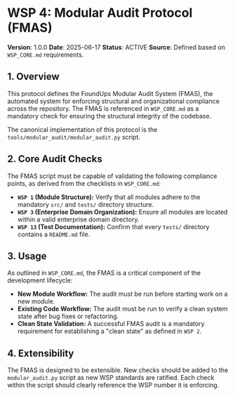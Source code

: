 # WSP 4: Modular Audit Protocol (FMAS)

**Version**: 1.0.0
**Date**: 2025-06-17
**Status**: ACTIVE
**Source**: Defined based on `WSP_CORE.md` requirements.

## 1. Overview

This protocol defines the FoundUps Modular Audit System (FMAS), the automated system for enforcing structural and organizational compliance across the repository. The FMAS is referenced in `WSP_CORE.md` as a mandatory check for ensuring the structural integrity of the codebase.

The canonical implementation of this protocol is the `tools/modular_audit/modular_audit.py` script.

## 2. Core Audit Checks

The FMAS script must be capable of validating the following compliance points, as derived from the checklists in `WSP_CORE.md`:

- **`WSP 1` (Module Structure):** Verify that all modules adhere to the mandatory `src/` and `tests/` directory structure.
- **`WSP 3` (Enterprise Domain Organization):** Ensure all modules are located within a valid enterprise domain directory.
- **`WSP 13` (Test Documentation):** Confirm that every `tests/` directory contains a `README.md` file.

## 3. Usage

As outlined in `WSP_CORE.md`, the FMAS is a critical component of the development lifecycle:

- **New Module Workflow:** The audit must be run before starting work on a new module.
- **Existing Code Workflow:** The audit must be run to verify a clean system state after bug fixes or refactoring.
- **Clean State Validation:** A successful FMAS audit is a mandatory requirement for establishing a "clean state" as defined in `WSP 2`.

## 4. Extensibility

The FMAS is designed to be extensible. New checks should be added to the `modular_audit.py` script as new WSP standards are ratified. Each check within the script should clearly reference the WSP number it is enforcing. 